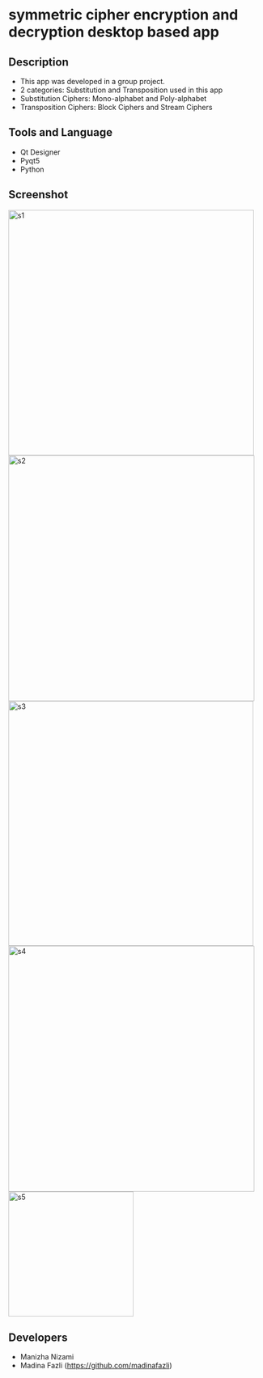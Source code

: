 # symmetric cipher encryption and decryption desktop based app

## Description
- This app was developed in a group project. 
- 2 categories: Substitution and Transposition used in this app
- Substitution Ciphers: 
  Mono-alphabet	and
  Poly-alphabet	
- Transposition Ciphers:
  Block Ciphers and
  Stream Ciphers	


## Tools and Language
- Qt Designer
- Pyqt5
- Python

## Screenshot
<img width="485" alt="s1" src="https://user-images.githubusercontent.com/79615998/147704380-8478fdab-b3c2-4396-93dd-bbe02ae0323c.png">
<img width="486" alt="s2" src="https://user-images.githubusercontent.com/79615998/147704382-5d4f2aa7-67f0-499d-9ca1-c5862e3c22a8.png">
<img width="484" alt="s3" src="https://user-images.githubusercontent.com/79615998/147704385-3d4f813a-1bd4-41e6-a408-79a75178b024.png">
<img width="486" alt="s4" src="https://user-images.githubusercontent.com/79615998/147704386-4afcd0d2-04ff-4332-946e-0ec13b25dcb1.png">
<img width="247" alt="s5" src="https://user-images.githubusercontent.com/79615998/147704393-4027d261-cbe6-49e5-af91-0a9fa03b04ca.png">


## Developers
- Manizha Nizami 
- Madina Fazli (https://github.com/madinafazli)
